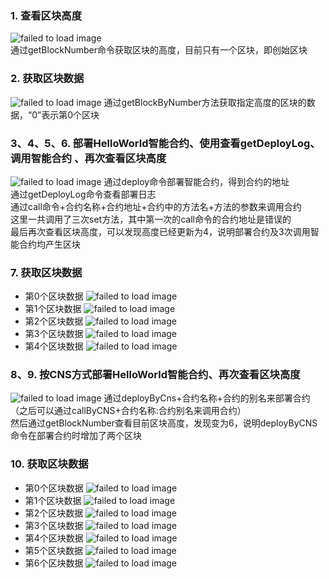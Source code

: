 ### 1. 查看区块高度
![failed to load image](./images/1.png)  
通过getBlockNumber命令获取区块的高度，目前只有一个区块，即创始区块
### 2. 获取区块数据
![failed to load image](./images/2.png)
通过getBlockByNumber方法获取指定高度的区块的数据，“0”表示第0个区块
### 3、4、5、6. 部署HelloWorld智能合约、使用查看getDeployLog、调用智能合约 、再次查看区块高度
![failed to load image](./images/3456.png)
通过deploy命令部署智能合约，得到合约的地址   
通过getDeployLog命令查看部署日志  
通过call命令+合约名称+合约地址+合约中的方法名+方法的参数来调用合约   
这里一共调用了三次set方法，其中第一次的call命令的合约地址是错误的  
最后再次查看区块高度，可以发现高度已经更新为4，说明部署合约及3次调用智能合约均产生区块
### 7. 获取区块数据
- 第0个区块数据
![failed to load image](./images/7_0.png)
- 第1个区块数据
![failed to load image](./images/7_1.png)
- 第2个区块数据
![failed to load image](./images/7_2.png)
- 第3个区块数据
![failed to load image](./images/7_3.png)
- 第4个区块数据
![failed to load image](./images/7_4.png)

### 8、9. 按CNS方式部署HelloWorld智能合约、再次查看区块高度
![failed to load image](./images/89.png)
通过deployByCns+合约名称+合约的别名来部署合约   
（之后可以通过callByCNS+合约名称:合约别名来调用合约）  
然后通过getBlockNumber查看目前区块高度，发现变为6，说明deployByCNS命令在部署合约时增加了两个区块
### 10. 获取区块数据
- 第0个区块数据
![failed to load image](./images/10_0.png)
- 第1个区块数据
![failed to load image](./images/10_1.png)
- 第2个区块数据
![failed to load image](./images/10_2.png)
- 第3个区块数据
![failed to load image](./images/10_3.png)
- 第4个区块数据
![failed to load image](./images/10_4.png)
- 第5个区块数据
![failed to load image](./images/10_5.png)
- 第6个区块数据
![failed to load image](./images/10_6.png)

